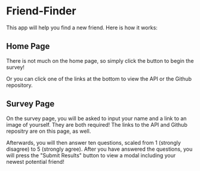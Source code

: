 # Friend-Finder


This app will help you find a new friend.  Here is how it works:

## Home Page

There is not much on the home page, so simply click the button to begin the survey!

Or you can click one of the links at the bottom to view the API or the Github repository.

## Survey Page

On the survey page, you will be asked to input your name and a link to an image of yourself.  They are both required! The links to the API and Github repositry are on this page, as well.

Afterwards, you will then answer ten questions, scaled from 1 (strongly disagree) to 5 (strongly agree).  After you have answered the questions, you will press the "Submit Results" button to view a modal including your newest potential friend!